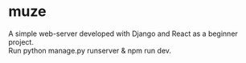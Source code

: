 # muze
A simple web-server developed with Django and React as a beginner project. <br>
Run python manage.py runserver & npm run dev.